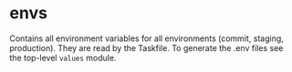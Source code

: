 # envs

Contains all environment variables for all environments (commit, staging, production).
They are read by the Taskfile.
To generate the .env files see the top-level `values` module.